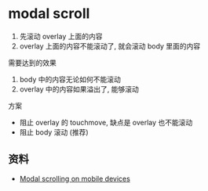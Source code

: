 # modal scroll

1. 先滚动 overlay 上面的内容
2. overlay 上面的内容不能滚动了, 就会滚动 body 里面的内容

需要达到的效果

1. body 中的内容无论如何不能滚动
2. overlay 中的内容如果溢出了, 能够滚动

方案

- 阻止 overlay 的 touchmove, 缺点是 overlay 也不能滚动
- 阻止 body 滚动 (推荐)

## 资料

- [Modal scrolling on mobile devices](https://github.com/twbs/bootstrap/issues/15852)